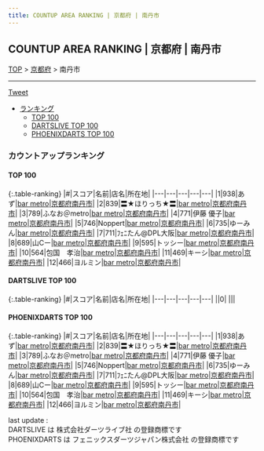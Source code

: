 ```yaml
---
title: COUNTUP AREA RANKING | 京都府 | 南丹市
---
```

## COUNTUP AREA RANKING | 京都府 | 南丹市

[TOP](/darts/rank/) > [京都府](/darts/rank/京都府/) > 南丹市

___

<a href="https://twitter.com/share?ref_src=twsrc%5Etfw" data-text="COUNTUP AREA RANKING | 京都府南丹市" class="twitter-share-button" data-hashtags="DARTSLIVE,PHOENIXDARTS,darts,ダーツ" data-show-count="false">Tweet</a>

* [ランキング](#カウントアップランキング)
    * [TOP 100](#top-100)
    * [DARTSLIVE TOP 100](#dartslive-top-100)
    * [PHOENIXDARTS TOP 100](#phoenixdarts-top-100)

### カウントアップランキング

#### TOP 100



{:.table-ranking}
|#|スコア|名前|店名|所在地|
|---|---|---|---|---|
|1|938|<span class="rank-name-pd">あず</span>|<a href="https://vs.phoenixdarts.com/jp/shop/shopDetailInfo/s_77236?s_seq=77236">bar metro</a>|<a href="/darts/rank/京都府/南丹市">京都府南丹市</a>|
|2|839|<span class="rank-name-pd">〓★ほりっち★〓</span>|<a href="https://vs.phoenixdarts.com/jp/shop/shopDetailInfo/s_77236?s_seq=77236">bar metro</a>|<a href="/darts/rank/京都府/南丹市">京都府南丹市</a>|
|3|789|<span class="rank-name-pd">ふなお＠metro</span>|<a href="https://vs.phoenixdarts.com/jp/shop/shopDetailInfo/s_77236?s_seq=77236">bar metro</a>|<a href="/darts/rank/京都府/南丹市">京都府南丹市</a>|
|4|771|<span class="rank-name-pd">伊藤 優子</span>|<a href="https://vs.phoenixdarts.com/jp/shop/shopDetailInfo/s_77236?s_seq=77236">bar metro</a>|<a href="/darts/rank/京都府/南丹市">京都府南丹市</a>|
|5|746|<span class="rank-name-pd">Noppert</span>|<a href="https://vs.phoenixdarts.com/jp/shop/shopDetailInfo/s_77236?s_seq=77236">bar metro</a>|<a href="/darts/rank/京都府/南丹市">京都府南丹市</a>|
|6|735|<span class="rank-name-pd">ゆーみん</span>|<a href="https://vs.phoenixdarts.com/jp/shop/shopDetailInfo/s_77236?s_seq=77236">bar metro</a>|<a href="/darts/rank/京都府/南丹市">京都府南丹市</a>|
|7|711|<span class="rank-name-pd">ﾌｪﾆたん@DPL大阪</span>|<a href="https://vs.phoenixdarts.com/jp/shop/shopDetailInfo/s_77236?s_seq=77236">bar metro</a>|<a href="/darts/rank/京都府/南丹市">京都府南丹市</a>|
|8|689|<span class="rank-name-pd">山Cー</span>|<a href="https://vs.phoenixdarts.com/jp/shop/shopDetailInfo/s_77236?s_seq=77236">bar metro</a>|<a href="/darts/rank/京都府/南丹市">京都府南丹市</a>|
|9|595|<span class="rank-name-pd">トッシー</span>|<a href="https://vs.phoenixdarts.com/jp/shop/shopDetailInfo/s_77236?s_seq=77236">bar metro</a>|<a href="/darts/rank/京都府/南丹市">京都府南丹市</a>|
|10|564|<span class="rank-name-pd">包国　孝治</span>|<a href="https://vs.phoenixdarts.com/jp/shop/shopDetailInfo/s_77236?s_seq=77236">bar metro</a>|<a href="/darts/rank/京都府/南丹市">京都府南丹市</a>|
|11|469|<span class="rank-name-pd">キーシ</span>|<a href="https://vs.phoenixdarts.com/jp/shop/shopDetailInfo/s_77236?s_seq=77236">bar metro</a>|<a href="/darts/rank/京都府/南丹市">京都府南丹市</a>|
|12|466|<span class="rank-name-pd">ヨルミン</span>|<a href="https://vs.phoenixdarts.com/jp/shop/shopDetailInfo/s_77236?s_seq=77236">bar metro</a>|<a href="/darts/rank/京都府/南丹市">京都府南丹市</a>|


#### DARTSLIVE TOP 100



{:.table-ranking}
|#|スコア|名前|店名|所在地|
|---|---|---|---|---|
||0|<span class="rank-name-dl"> </span>|<a href=""></a>|<a href="/darts/rank//"></a>|


#### PHOENIXDARTS TOP 100



{:.table-ranking}
|#|スコア|名前|店名|所在地|
|---|---|---|---|---|
|1|938|<span class="rank-name-pd">あず</span>|<a href="https://vs.phoenixdarts.com/jp/shop/shopDetailInfo/s_77236?s_seq=77236">bar metro</a>|<a href="/darts/rank/京都府/南丹市">京都府南丹市</a>|
|2|839|<span class="rank-name-pd">〓★ほりっち★〓</span>|<a href="https://vs.phoenixdarts.com/jp/shop/shopDetailInfo/s_77236?s_seq=77236">bar metro</a>|<a href="/darts/rank/京都府/南丹市">京都府南丹市</a>|
|3|789|<span class="rank-name-pd">ふなお＠metro</span>|<a href="https://vs.phoenixdarts.com/jp/shop/shopDetailInfo/s_77236?s_seq=77236">bar metro</a>|<a href="/darts/rank/京都府/南丹市">京都府南丹市</a>|
|4|771|<span class="rank-name-pd">伊藤 優子</span>|<a href="https://vs.phoenixdarts.com/jp/shop/shopDetailInfo/s_77236?s_seq=77236">bar metro</a>|<a href="/darts/rank/京都府/南丹市">京都府南丹市</a>|
|5|746|<span class="rank-name-pd">Noppert</span>|<a href="https://vs.phoenixdarts.com/jp/shop/shopDetailInfo/s_77236?s_seq=77236">bar metro</a>|<a href="/darts/rank/京都府/南丹市">京都府南丹市</a>|
|6|735|<span class="rank-name-pd">ゆーみん</span>|<a href="https://vs.phoenixdarts.com/jp/shop/shopDetailInfo/s_77236?s_seq=77236">bar metro</a>|<a href="/darts/rank/京都府/南丹市">京都府南丹市</a>|
|7|711|<span class="rank-name-pd">ﾌｪﾆたん@DPL大阪</span>|<a href="https://vs.phoenixdarts.com/jp/shop/shopDetailInfo/s_77236?s_seq=77236">bar metro</a>|<a href="/darts/rank/京都府/南丹市">京都府南丹市</a>|
|8|689|<span class="rank-name-pd">山Cー</span>|<a href="https://vs.phoenixdarts.com/jp/shop/shopDetailInfo/s_77236?s_seq=77236">bar metro</a>|<a href="/darts/rank/京都府/南丹市">京都府南丹市</a>|
|9|595|<span class="rank-name-pd">トッシー</span>|<a href="https://vs.phoenixdarts.com/jp/shop/shopDetailInfo/s_77236?s_seq=77236">bar metro</a>|<a href="/darts/rank/京都府/南丹市">京都府南丹市</a>|
|10|564|<span class="rank-name-pd">包国　孝治</span>|<a href="https://vs.phoenixdarts.com/jp/shop/shopDetailInfo/s_77236?s_seq=77236">bar metro</a>|<a href="/darts/rank/京都府/南丹市">京都府南丹市</a>|
|11|469|<span class="rank-name-pd">キーシ</span>|<a href="https://vs.phoenixdarts.com/jp/shop/shopDetailInfo/s_77236?s_seq=77236">bar metro</a>|<a href="/darts/rank/京都府/南丹市">京都府南丹市</a>|
|12|466|<span class="rank-name-pd">ヨルミン</span>|<a href="https://vs.phoenixdarts.com/jp/shop/shopDetailInfo/s_77236?s_seq=77236">bar metro</a>|<a href="/darts/rank/京都府/南丹市">京都府南丹市</a>|


<div class="footer border-top border-gray-light mt-5 pt-3 text-right text-gray">
    last update : <span style="font-weight: italic" id="foot_last_modified"></span><br />
    DARTSLIVE は 株式会社ダーツライブ社 の登録商標です<br />
    PHOENIXDARTS は フェニックスダーツジャパン株式会社 の登録商標です<br />
</div>

<script src="https://cdnjs.cloudflare.com/ajax/libs/jquery.tablesorter/2.31.3/js/jquery.tablesorter.min.js" integrity="sha512-qzgd5cYSZcosqpzpn7zF2ZId8f/8CHmFKZ8j7mU4OUXTNRd5g+ZHBPsgKEwoqxCtdQvExE5LprwwPAgoicguNg==" crossorigin="anonymous" referrerpolicy="no-referrer"></script>
<link rel="stylesheet" href="https://cdnjs.cloudflare.com/ajax/libs/jquery.tablesorter/2.31.3/css/theme.default.min.css" integrity="sha512-wghhOJkjQX0Lh3NSWvNKeZ0ZpNn+SPVXX1Qyc9OCaogADktxrBiBdKGDoqVUOyhStvMBmJQ8ZdMHiR3wuEq8+w==" crossorigin="anonymous" referrerpolicy="no-referrer" />
<script>
$(function() {
    $(".table-ranking").tablesorter({sortList:[[0, 0]]});
    $("#foot_last_modified").text(formatDate(new Date(document.lastModified), 'yyyy-MM-dd HH:mm:ss'));
});
</script>

<script async src="https://platform.twitter.com/widgets.js" charset="utf-8"></script>